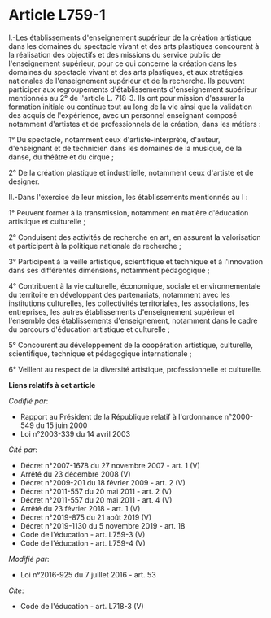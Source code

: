 # Article L759-1

I.-Les établissements d'enseignement supérieur de la création artistique dans les domaines du spectacle vivant et des arts
plastiques concourent à la réalisation des objectifs et des missions du service public de l'enseignement supérieur, pour ce
qui concerne la création dans les domaines du spectacle vivant et des arts plastiques, et aux stratégies nationales de
l'enseignement supérieur et de la recherche. Ils peuvent participer aux regroupements d'établissements d'enseignement
supérieur mentionnés au 2° de l'article L. 718-3. Ils ont pour mission d'assurer la formation initiale ou continue tout au
long de la vie ainsi que la validation des acquis de l'expérience, avec un personnel enseignant composé notamment d'artistes
et de professionnels de la création, dans les métiers : 

1° Du spectacle, notamment ceux d'artiste-interprète, d'auteur, d'enseignant et de technicien dans les domaines de la
musique, de la danse, du théâtre et du cirque ; 

2° De la création plastique et industrielle, notamment ceux d'artiste et de designer. 

II.-Dans l'exercice de leur mission, les établissements mentionnés au I : 

1° Peuvent former à la transmission, notamment en matière d'éducation artistique et culturelle ; 

2° Conduisent des activités de recherche en art, en assurent la valorisation et participent à la politique nationale de
recherche ; 

3° Participent à la veille artistique, scientifique et technique et à l'innovation dans ses différentes dimensions, notamment
pédagogique ; 

4° Contribuent à la vie culturelle, économique, sociale et environnementale du territoire en développant des partenariats,
notamment avec les institutions culturelles, les collectivités territoriales, les associations, les entreprises, les autres
établissements d'enseignement supérieur et l'ensemble des établissements d'enseignement, notamment dans le cadre du parcours
d'éducation artistique et culturelle ; 

5° Concourent au développement de la coopération artistique, culturelle, scientifique, technique et pédagogique
internationale ; 

6° Veillent au respect de la diversité artistique, professionnelle et culturelle.

**Liens relatifs à cet article**

_Codifié par_:

  - Rapport au Président de la République relatif à l'ordonnance n°2000-549 du 15 juin 2000
  - Loi n°2003-339 du 14 avril 2003

_Cité par_:

  - Décret n°2007-1678 du 27 novembre 2007 - art. 1 (V)
  - Arrêté du 23 décembre 2008 (V)
  - Décret n°2009-201 du 18 février 2009 - art. 2 (V)
  - Décret n°2011-557 du 20 mai 2011 - art. 2 (V)
  - Décret n°2011-557 du 20 mai 2011 - art. 4 (V)
  - Arrêté du 23 février 2018 - art. 1 (V)
  - Décret n°2019-875 du 21 août 2019 (V)
  - Décret n°2019-1130 du 5 novembre 2019 - art. 18
  - Code de l'éducation - art. L759-3 (V)
  - Code de l'éducation - art. L759-4 (V)

_Modifié par_:

  - Loi n°2016-925 du 7 juillet 2016 - art. 53

_Cite_:

  - Code de l'éducation - art. L718-3 (V)
